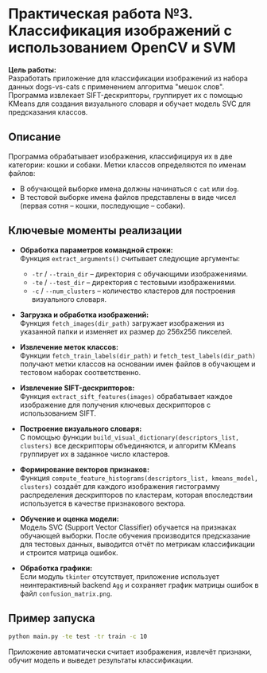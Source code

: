# Практическая работа №3. Классификация изображений с использованием OpenCV и SVM

**Цель работы:**  
Разработать приложение для классификации изображений из набора данных dogs-vs-cats с применением алгоритма "мешок слов". Программа извлекает SIFT-дескрипторы, группирует их с помощью KMeans для создания визуального словаря и обучает модель SVC для предсказания классов.

## Описание

Программа обрабатывает изображения, классифицируя их в две категории: кошки и собаки. Метки классов определяются по именам файлов:
- В обучающей выборке имена должны начинаться с `cat` или `dog`.
- В тестовой выборке имена файлов представлены в виде чисел (первая сотня – кошки, последующие – собаки).

## Ключевые моменты реализации

- **Обработка параметров командной строки:**  
  Функция `extract_arguments()` считывает следующие аргументы:
  - `-tr` / `--train_dir` – директория с обучающими изображениями.
  - `-te` / `--test_dir` – директория с тестовыми изображениями.
  - `-c` / `--num_clusters` – количество кластеров для построения визуального словаря.

- **Загрузка и обработка изображений:**  
  Функция `fetch_images(dir_path)` загружает изображения из указанной папки и изменяет их размер до 256x256 пикселей.

- **Извлечение меток классов:**  
  Функции `fetch_train_labels(dir_path)` и `fetch_test_labels(dir_path)` получают метки классов на основании имен файлов в обучающем и тестовом наборах соответственно.

- **Извлечение SIFT-дескрипторов:**  
  Функция `extract_sift_features(images)` обрабатывает каждое изображение для получения ключевых дескрипторов с использованием SIFT.

- **Построение визуального словаря:**  
  С помощью функции `build_visual_dictionary(descriptors_list, clusters)` все дескрипторы объединяются, и алгоритм KMeans группирует их в заданное число кластеров.

- **Формирование векторов признаков:**  
  Функция `compute_feature_histograms(descriptors_list, kmeans_model, clusters)` создаёт для каждого изображения гистограмму распределения дескрипторов по кластерам, которая впоследствии используется в качестве признакового вектора.

- **Обучение и оценка модели:**  
  Модель SVC (Support Vector Classifier) обучается на признаках обучающей выборки. После обучения производится предсказание для тестовых данных, выводится отчёт по метрикам классификации и строится матрица ошибок.

- **Обработка графики:**  
  Если модуль `tkinter` отсутствует, приложение использует неинтерактивный backend `Agg` и сохраняет график матрицы ошибок в файл `confusion_matrix.png`.

## Пример запуска

```sh
python main.py -te test -tr train -c 10
```

Приложение автоматически считает изображения, извлечёт признаки, обучит модель и выведет результаты классификации.

